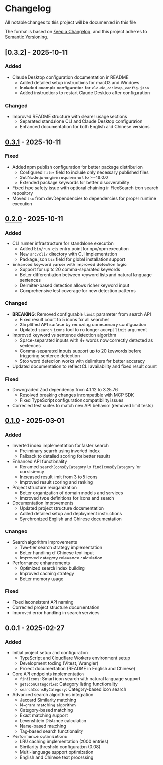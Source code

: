 # Changelog

All notable changes to this project will be documented in this file.

The format is based on [Keep a Changelog](https://keepachangelog.com/en/1.1.0/),
and this project adheres to [Semantic Versioning](https://semver.org/spec/v2.0.0.html).


## [0.3.2] - 2025-10-11

### Added
- Claude Desktop configuration documentation in README
  - Added detailed setup instructions for macOS and Windows
  - Included example configuration for `claude_desktop_config.json`
  - Added instructions to restart Claude Desktop after configuration

### Changed
- Improved README structure with clearer usage sections
  - Separated standalone CLI and Claude Desktop configuration
  - Enhanced documentation for both English and Chinese versions


## [0.3.1] - 2025-10-11

### Fixed
- Added npm publish configuration for better package distribution
  - Configured `files` field to include only necessary published files
  - Set Node.js engine requirement to >=18.0.0
  - Extended package keywords for better discoverability
- Fixed type safety issue with optional chaining in FlexSearch icon search repository
- Moved `tsx` from devDependencies to dependencies for proper runtime execution


## [0.2.0] - 2025-10-11

### Added
- CLI runner infrastructure for standalone execution
  - Added `bin/run.cjs` entry point for npx/npm execution
  - New `src/cli/` directory with CLI implementation
  - Package.json `bin` field for global installation support
- Enhanced keyword parser with improved detection logic
  - Support for up to 20 comma-separated keywords
  - Better differentiation between keyword lists and natural language sentences
  - Delimiter-based detection allows richer keyword input
  - Comprehensive test coverage for new detection patterns

### Changed
- **BREAKING**: Removed configurable `limit` parameter from search API
  - Fixed result count to 5 icons for all searches
  - Simplified API surface by removing unnecessary configuration
  - Updated `search_icons` tool to no longer accept `limit` argument
- Improved keyword vs sentence detection algorithm
  - Space-separated inputs with 4+ words now correctly detected as sentences
  - Comma-separated inputs support up to 20 keywords before triggering sentence detection
  - Stop word detection works with delimiters for better accuracy
- Updated documentation to reflect CLI availability and fixed result count

### Fixed
- Downgraded Zod dependency from 4.1.12 to 3.25.76
  - Resolved breaking changes incompatible with MCP SDK
  - Fixed TypeScript configuration compatibility issues
- Corrected test suites to match new API behavior (removed limit tests)


## [0.1.0] - 2025-03-01

### Added
- Inverted index implementation for faster search
  - Preliminary search using inverted index
  - Fallback to detailed scoring for better results
- Enhanced API functionality
  - Renamed `searchIconsByCategory` to `findIconsByCategory` for consistency
  - Increased result limit from 3 to 5 icons
  - Improved result scoring and ranking
- Project structure reorganization
  - Better organization of domain models and services
  - Improved type definitions for icons and search
- Documentation improvements
  - Updated project structure documentation
  - Added detailed setup and deployment instructions
  - Synchronized English and Chinese documentation

### Changed
- Search algorithm improvements
  - Two-tier search strategy implementation
  - Better handling of Chinese text input
  - Improved category relevance calculation
- Performance enhancements
  - Optimized search index building
  - Improved caching strategy
  - Better memory usage

### Fixed
- Fixed inconsistent API naming
- Corrected project structure documentation
- Improved error handling in search services


## 0.0.1 - 2025-02-27

### Added
- Initial project setup and configuration
  - TypeScript and Cloudflare Workers environment setup
  - Development tooling (Vitest, Wrangler)
  - Project documentation (README in English and Chinese)
- Core API endpoints implementation
  - `findIcons`: Smart icon search with natural language support
  - `getIconCategories`: Category listing functionality
  - `searchIconsByCategory`: Category-based icon search
- Advanced search algorithms integration
  - Jaccard Similarity matching
  - N-gram matching algorithm
  - Category-based matching
  - Exact matching support
  - Levenshtein Distance calculation
  - Name-based matching
  - Tag-based search functionality
- Performance optimizations
  - LRU caching implementation (2000 entries)
  - Similarity threshold configuration (0.08)
  - Multi-language support optimization
  - English and Chinese text processing

[0.3.1]: https://github.com/fradser/mcp-server-remix-icon/compare/v0.2.0...v0.3.1
[0.2.0]: https://github.com/fradser/mcp-server-remix-icon/compare/v0.1.0...v0.2.0
[0.1.0]: https://github.com/fradser/mcp-server-remix-icon/compare/v0.0.1...v0.1.0